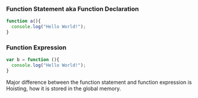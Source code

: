 ### Function Statement aka Function Declaration

```js
function a(){
  console.log("Hello World!");
}
```

### Function Expression


```js
var b = function (){
  console.log("Hello World!");
}
```

Major difference between the function statement and function expression is Hoisting, how it is stored in the global memory.
